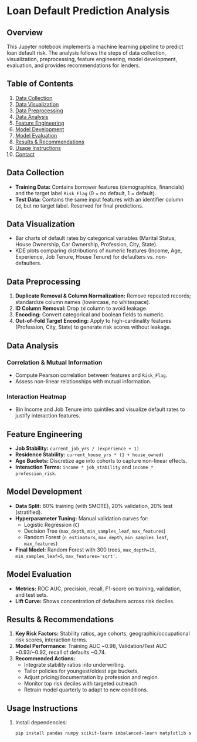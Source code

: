# Loan Default Prediction Analysis

## Overview
This Jupyter notebook implements a machine learning pipeline to predict loan default risk. The analysis follows the steps of data collection, visualization, preprocessing, feature engineering, model development, evaluation, and provides recommendations for lenders.

## Table of Contents
1. [Data Collection](#data-collection)  
2. [Data Visualization](#data-visualization)  
3. [Data Preprocessing](#data-preprocessing)  
4. [Data Analysis](#data-analysis)  
5. [Feature Engineering](#feature-engineering)  
6. [Model Development](#model-development)  
7. [Model Evaluation](#model-evaluation)  
8. [Results & Recommendations](#results--recommendations)  
9. [Usage Instructions](#usage-instructions)  
10. [Contact](#contact)  

## Data Collection
- **Training Data:** Contains borrower features (demographics, financials) and the target label `Risk_Flag` (0 = no default, 1 = default).  
- **Test Data:** Contains the same input features with an identifier column `Id`, but no target label. Reserved for final predictions.

## Data Visualization
- Bar charts of default rates by categorical variables (Marital Status, House Ownership, Car Ownership, Profession, City, State).  
- KDE plots comparing distributions of numeric features (Income, Age, Experience, Job Tenure, House Tenure) for defaulters vs. non-defaulters.

## Data Preprocessing
1. **Duplicate Removal & Column Normalization:** Remove repeated records; standardize column names (lowercase, no whitespace).  
2. **ID Column Removal:** Drop `Id` column to avoid leakage.  
3. **Encoding:** Convert categorical and boolean fields to numeric.  
4. **Out-of-Fold Target Encoding:** Apply to high-cardinality features (Profession, City, State) to generate risk scores without leakage.

## Data Analysis
### Correlation & Mutual Information
- Compute Pearson correlation between features and `Risk_Flag`.  
- Assess non-linear relationships with mutual information.

### Interaction Heatmap
- Bin Income and Job Tenure into quintiles and visualize default rates to justify interaction features.

## Feature Engineering
- **Job Stability:** `current_job_yrs / (experience + 1)`  
- **Residence Stability:** `current_house_yrs * (1 + house_owned)`  
- **Age Buckets:** Discretize age into cohorts to capture non-linear effects.  
- **Interaction Terms:** `income * job_stability` and `income * profession_risk`.

## Model Development
- **Data Split:** 60% training (with SMOTE), 20% validation, 20% test (stratified).  
- **Hyperparameter Tuning:** Manual validation curves for:  
  - Logistic Regression (`C`)  
  - Decision Tree (`max_depth`, `min_samples_leaf`, `max_features`)  
  - Random Forest (`n_estimators`, `max_depth`, `min_samples_leaf`, `max_features`)
- **Final Model:** Random Forest with 300 trees, `max_depth=15`, `min_samples_leaf=5`, `max_features='sqrt'`.

## Model Evaluation
- **Metrics:** ROC AUC, precision, recall, F1-score on training, validation, and test sets.  
- **Lift Curve:** Shows concentration of defaulters across risk deciles.

## Results & Recommendations
1. **Key Risk Factors:** Stability ratios, age cohorts, geographic/occupational risk scores, interaction terms.  
2. **Model Performance:** Training AUC ~0.98, Validation/Test AUC ~0.93/~0.92, recall of defaults ~0.74.  
3. **Recommended Actions:**  
   - Integrate stability ratios into underwriting.  
   - Tailor policies for youngest/oldest age buckets.  
   - Adjust pricing/documentation by profession and region.  
   - Monitor top risk deciles with targeted outreach.  
   - Retrain model quarterly to adapt to new conditions.

## Usage Instructions
1. Install dependencies:
   ```bash
   pip install pandas numpy scikit-learn imbalanced-learn matplotlib seaborn

